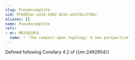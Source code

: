 ```yaml
---
slug: Pseudocomplete
uid: 9f8d85ac-e226-4d02-8241-e41fdec278bc
aliases: []
name: Pseudocomplete
refs:
- mr: MR2492954
  name: ! 'The compact-open topology: A new perspective'
---
```

Defined following Corollary 4.2 of {{mr:2492954}}
